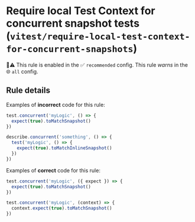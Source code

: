# Require local Test Context for concurrent snapshot tests (`vitest/require-local-test-context-for-concurrent-snapshots`)

💼⚠️ This rule is enabled in the ✅ `recommended` config. This rule _warns_ in the 🌐 `all` config.

<!-- end auto-generated rule header -->

## Rule details

Examples of **incorrect** code for this rule:

```js
test.concurrent('myLogic', () => {
  expect(true).toMatchSnapshot()
})

describe.concurrent('something', () => {
  test('myLogic', () => {
    expect(true).toMatchInlineSnapshot()
  })
})
```

Examples of **correct** code for this rule:

```js
test.concurrent('myLogic', ({ expect }) => {
  expect(true).toMatchSnapshot()
})

test.concurrent('myLogic', (context) => {
  context.expect(true).toMatchSnapshot()
})
```
